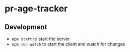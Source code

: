 # pr-age-tracker

## Development

- `npm start` to start the server
- `npm run watch` to start the client and watch for changes
